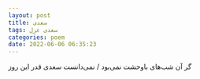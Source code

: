 ```yaml
---
layout: post
title: سعدی
tags: سعدی غزل
categories: poem
date: 2022-06-06 06:35:23
---
```


گر آن شب‌های باوحشت نمی‌بود / نمی‌دانست سعدی قدر این روز
